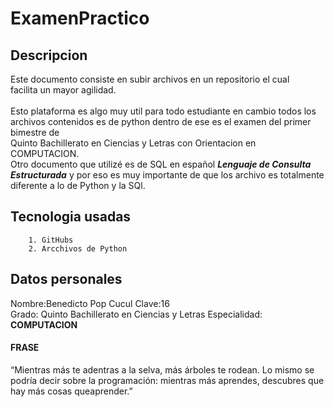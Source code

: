 # ExamenPractico <br>

## Descripcion
Este documento consiste en subir archivos en un repositorio el cual <br>
facilita un mayor agilidad. <br>
<br>
Esto plataforma es algo muy util para todo estudiante en cambio todos los <br>
archivos contenidos es de python dentro de ese es el examen del primer bimestre de <br>
Quinto Bachillerato en Ciencias y Letras con Orientacion en COMPUTACION.
<br>
Otro documento que utilizé es de SQL en español ***_Lenguaje de Consulta Estructurada_***
y por eso es muy importante de que los archivo es totalmente diferente a lo de Python y la
SQl.


## Tecnologia usadas 
        1. GitHubs
        2. Arcchivos de Python

## Datos personales
Nombre:Benedicto Pop Cucul Clave:16 <br>
Grado: Quinto Bachillerato en Ciencias y Letras
Especialidad: <b>COMPUTACION</b>

#### FRASE
“Mientras más te adentras a la selva, más árboles te rodean. Lo mismo se podría decir
sobre la programación: mientras más aprendes, descubres que hay más cosas queaprender.”

